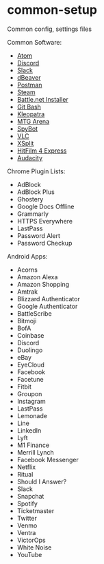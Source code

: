 # common-setup
Common config, settings files

Common Software:
  - [Atom](https://atom.io/)
  - [Discord](https://discordapp.com/)
  - [Slack](https://slack.com/)
  - [dBeaver](https://dbeaver.io/)
  - [Postman](https://www.getpostman.com/)
  - [Steam](https://store.steampowered.com/)
  - [Battle.net Installer](https://www.blizzard.com/en-us/?ref=battle.net)
  - [Git Bash](https://gitforwindows.org/)
  - [Kleopatra](https://www.openpgp.org/software/kleopatra/)
  - [MTG Arena](https://magic.wizards.com/en/mtgarena)
  - [SpyBot](https://www.safer-networking.org/)
  - [VLC](https://www.videolan.org/vlc/index.html)
  - [XSplit](https://www.xsplit.com/)
  - [HitFilm 4 Express](https://fxhome.com/hitfilm-express)
  - [Audacity](https://www.audacityteam.org/)

Chrome Plugin Lists:
  - AdBlock
  - AdBlock Plus
  - Ghostery
  - Google Docs Offline
  - Grammarly
  - HTTPS Everywhere
  - LastPass
  - Password Alert
  - Password Checkup

Android Apps:
  - Acorns
  - Amazon Alexa
  - Amazon Shopping
  - Amtrak
  - Blizzard Authenticator
  - Google Authenticator
  - BattleScribe
  - Bitmoji
  - BofA
  - Coinbase
  - Discord
  - Duolingo
  - eBay
  - EyeCloud
  - Facebook
  - Facetune
  - Fitbit
  - Groupon
  - Instagram
  - LastPass
  - Lemonade
  - Line
  - LinkedIn
  - Lyft
  - M1 Finance
  - Merrill Lynch
  - Facebook Messenger
  - Netflix
  - Ritual
  - Should I Answer?
  - Slack
  - Snapchat
  - Spotify
  - Ticketmaster
  - Twitter
  - Venmo
  - Ventra
  - VictorOps
  - White Noise
  - YouTube
